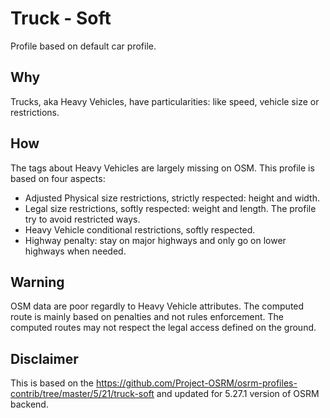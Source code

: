 # Truck - Soft
Profile based on default car profile.

## Why
Trucks, aka Heavy Vehicles, have particularities: like speed, vehicle size or restrictions.

## How
The tags about Heavy Vehicles are largely missing on OSM.
This profile is based on four aspects:
- Adjusted Physical size restrictions, strictly respected: height and width.
- Legal size restrictions, softly respected: weight and length. The profile try to avoid restricted ways.
- Heavy Vehicle conditional restrictions, softly respected.
- Highway penalty: stay on major highways and only go on lower highways when needed.

## Warning
OSM data are poor regardly to Heavy Vehicle attributes. The computed route is mainly based on penalties and not rules enforcement. The computed routes may not respect the legal access defined on the ground.

## Disclaimer
This is based on the https://github.com/Project-OSRM/osrm-profiles-contrib/tree/master/5/21/truck-soft and updated for 5.27.1 version of OSRM backend.
